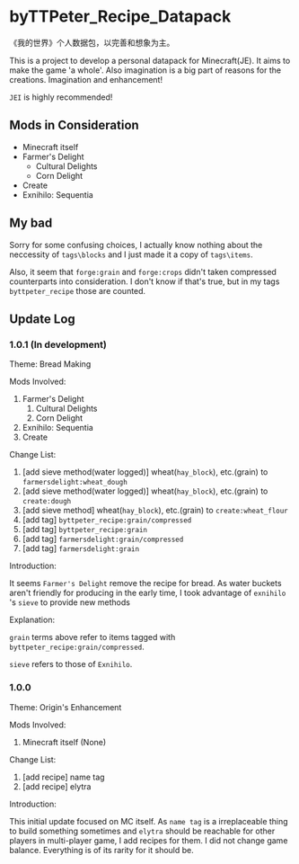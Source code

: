 # byTTPeter_Recipe_Datapack
 《我的世界》个人数据包，以完善和想象为主。

This is a project to develop a personal datapack for Minecraft(JE). It aims to make the game 'a whole'. Also imagination is a big part of reasons for the creations. Imagination and enhancement!

`JEI` is highly recommended!

## Mods in Consideration

- Minecraft itself
- Farmer's Delight
  - Cultural Delights
  - Corn Delight
- Create
- Exnihilo: Sequentia

## My bad

Sorry for some confusing choices, I actually know nothing about the neccessity of `tags\blocks` and I just made it a copy of `tags\items`.

Also, it seem that `forge:grain` and `forge:crops` didn't taken compressed counterparts into consideration. I don't know if that's true, but in my tags `byttpeter_recipe` those are counted.

## Update Log

### 1.0.1 (In development)

Theme: Bread Making

Mods Involved:

1. Farmer's Delight
   1. Cultural Delights
   2. Corn Delight
2. Exnihilo: Sequentia
3. Create

Change List:

1. [add sieve method(water logged)] wheat(`hay_block`), etc.(grain) to `farmersdelight:wheat_dough`
2. [add sieve method(water logged)] wheat(`hay_block`), etc.(grain) to `create:dough`
3. [add sieve method] wheat(`hay_block`), etc.(grain) to `create:wheat_flour`
4. [add tag] `byttpeter_recipe:grain/compressed`
5. [add tag] `byttpeter_recipe:grain`
6. [add tag] `farmersdelight:grain/compressed`
7. [add tag] `farmersdelight:grain`

Introduction:

It seems `Farmer's Delight` remove the recipe for bread. As water buckets aren't friendly for producing in the early time, I took advantage of `exnihilo` 's `sieve` to provide new methods

Explanation:

`grain` terms above refer to items tagged with `byttpeter_recipe:grain/compressed`.

`sieve` refers to those of `Exnihilo`.

### 1.0.0

Theme: Origin's Enhancement

Mods Involved:

1. Minecraft itself (None)

Change List:

1. [add recipe] name tag
2. [add recipe] elytra

Introduction:

This initial update focused on MC itself. As `name tag` is a irreplaceable thing to build something sometimes and `elytra` should be reachable for other players in multi-player game, I add recipes for them. I did not change game balance. Everything is of its rarity for it should be.



